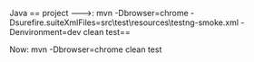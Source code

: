 

Java
==       project  --->:  mvn -Dbrowser=chrome -Dsurefire.suiteXmlFiles=src\test\resources\testng-smoke.xml -Denvironment=dev clean test==

Now: mvn -Dbrowser=chrome  clean test
